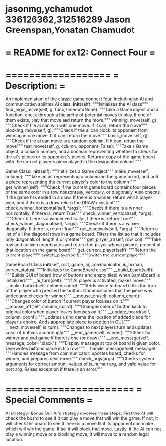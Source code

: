 jasonmg,ychamudot
336126362,312516289
Jason Greenspan,Yonatan Chamudot
=========================================
=     README for ex12: Connect Four     =
=========================================

==================
=  Description:  =
==================
An implementation of the classic game connect four, including an AI and
communication abilities
AI class:
__init__(self):
        """Initializes the AI class"""
find_legal_move(self, g, func, timeout=None):
        """Take a Game object and a function, check through a hierarchy of
        potential moves to play. If one of them exists, play that move and
        return the move."""
winning_move(self, g):
        """Check if the ai can win with one move. If it can, return the move"""
blocking_move(self, g):
        """Check if the ai can block its opponent from winning in one move.
        If it can, return the move."""
basic_move(self, g):
        """Check if the ai can move to a random column. If it can, return
        the move"""
test_move(self, g, column, opponent=False):
        """Take a Game object, a column number, and a boolean representing
        whether to check for the ai's pieces or its opponent's pieces.
        Return a copy of the game board with the correct player's piece
        played in the designated column."""

Game Class:
__init__(self):
        """Initializes a Game object"""
make_move(self, column):
        """Take an int representing a column on the game board, and add a
        piece representing the current player's color to the column """
get_winner(self):
        """Check if the current game board contains four pieces of the same
        color in a row horizontally, vertically, or diagonally. Also checks
        if the game has ended in a draw. If there is a winner, return which
        player won, and if there is a draw return the DRAW constant"""
check_winner_horizontal(self, *args):
        """Checks if there is a winner horizontally. If there is, return True"""
check_winner_vertical(self, *args):
        """Check if there is a winner vertically. If there is, return True"""
check_winner_diagonal(self, *args):
        """Checks if there is a winner diagonally. If there is, return True"""
get_diagonals(self, *args):
        """Return a list of all the diagonal rows in a game board. Filters
        the list so that it includes only diagonals of length 4 or greater"""
get_player_at(self, row, col):
        """Take row and column coordinates and return the player whose piece
        is present at that location on the game board"""
get_current_player(self):
        """Return the current player"""
switch_player(self):
        """Switch the current player"""

GameBoard Class
__init__(self, root, game, ai, communicator, is_human, server_status):
        """Initializes the GameBoard class"""
__build_board(self):
        """Builds GUI of board (row of buttons and empty tiles) when
        GameBoard is initialized."""
__ai_turn(self):
        """If AI player is activated, makes move."""
__make_button(self, column_coord):
        """Adds piece to board if it is the turn of the player who pressed
        the button. Communicates that the piece was added and checks
        for winner."""
__mouse_on(self, column_coord):
        """Changes color of button if current player focuses on it."""
__mouse_off(self, column_coord):
        """Changes color of button back to original color when
         player leaves focuses on it."""
__update_board(self, column_coord):
        """Updates using game the location of added piece for player's
        choice. Adds appropriate piece to position in GUI."""
__next_move(self, is_turn):
        """Changes to next players turn and updates color of buttons
        accordingly."""
__end_game(self, winner):
        """Check for winner and end game if there is one (or draw)."""
__end_message(self, message, color="black"):
        """Display message at top of board in given color.
         Overwrites buttons place in top row."""
__handle_message(self, message):
        """Handles message from communicator: updates board,
        checks for winner, and prepares next move."""
check_args(args):
    """Checks system arguments for correct amount, values of is_human arg,
    and valid value for port arg. Raises exception if there is an error."""

======================
=  Special Comments  =
======================
AI strategy- Bonus
Our AI's strategy involves three steps. First the AI will check the board to
see if it can play a move that will win the game. If not, it will check the
board to see if there is a move that its opponent can make which will win the
game. If so, it will block that move. Lastly, if the AI can not play a winning
move or a blocking move, it will move to a random legal location.
